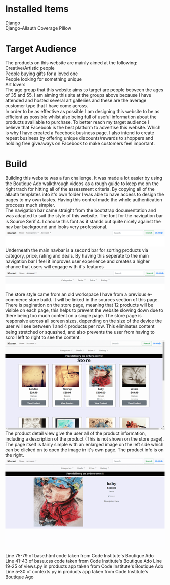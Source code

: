 # Installed Items

Django  
Django-Allauth
Coverage
Pillow

# Target Audience 
The products on this website are mainly aimed at the following:  
Creative/Artistic people  
People buying gifts for a loved one  
People looking for something unique  
Art lovers  
The age group that this website aims to target are people between the ages of 35 and 55. I am aiming this site at the groups above because I have attended and hosted several art galleries and these are the average customer type that I have come across.  
In order to be as effective as possible I am designing this website to be as efficient as possible whilst also being full of useful information about the products availiable to purchase. To better reach my target audience I believe that Facebook is the best platform to advertise this website. Which is why I have created a Facebook business page. I also intend to create repeat business by offering unique discounts/rewards to shoppers and holding free giveaways on Facebook to make customers feel important.

# Build
Building this website was a fun challenge. It was made a lot easier by using the Boutique Ado walkthrough videos as a rough guide to keep me on the right trach for hitting all of the assessment criteria. By copying all of the allauth templates into it's own folder I was able to have access to design the pages to my own tastes. Having this control made the whole authentication proccess much simpler.  
The navigation bar came straight from the bootstrap documentation and was adapted to suit the style of this website. The font for the navigation bar is Source Serif 4. I choose this font as it stands out quite nicely against the nav bar background and looks very professional.  
![ Navbar ](/media/readme/navbar-1.png)  
Underneath the main navbar is a second bar for sorting products via category, price, rating and deals. By having this seperate to the main navigation bar I feel it improves user experience and creates a higher chance that users will engage with it's features  
![ Navbar-2 ](/media/readme/navbar-2.png)  
The store style came from an old workspace I have from a previous e-commerce store build. It will be linked in the sources section of this page. There is pagination on the store page, meaning that 12 products will be visible on each page, this helps to prevent the website slowing down due to there being too much content on a single page. 
The store page is responsive across all screen sizes, depending on the size of the device the user will see between 1 and 4 products per row. This eliminates content being stretched or squashed, and also prevents the user from having to scroll left to right to see the content.  
![ Store ](/media/readme/store-view.png)  
The product detail view give the user all of the product information, including a description of the product (This is not shown on the store page). The page itself is fairly simple with an enlarged image on the left side which can be clicked on to open the image in it's own page. The product info is on the right.  
![ Product Detail ](/media/readme/product-detail1.png)  




Line 75-79 of base.html code taken from Code Institute's Boutique Ado  
Line 41-43 of base.css code taken from Code Institute's Boutique Ado
Line 19-25 of views.py in products app taken from Code Institute's Boutique Ado
Line 5-30 of contexts.py in products app taken from Code Institute's Boutique Ago